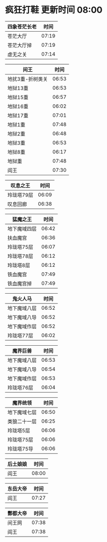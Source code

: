 # 疯狂打鞋 更新时间 08:00

| 四象苍茫长老   | 时间    |
|--------|-------|
| 苍茫大厅 | 07:19 |
| 苍茫大厅掉 | 07:19 |
| 虚无之关 | 07:14 |

| 间王   | 时间    |
|--------|-------|
| 地扰3重-折树类关 | 06:53 |
| 地狱13重 | 06:53 |
| 地狱15重 | 06:57 |
| 地狱16重 | 06:02 |
| 地狱17重 | 07:01 |
| 地狱1重 | 07:48 |
| 地狱2重 | 06:48 |
| 地狱3重 | 06:53 |
| 地狱8重 | 06:17 |
| 地狱重 | 07:48 |
| 阎王 | 07:30 |

| 叹息之王   | 时间    |
|--------|-------|
| 玲珑塔79层 | 06:09 |
| 叹息回廊 | 06:38 |

| 猛魔之王   | 时间    |
|--------|-------|
| 地下魔域四层 | 06:42 |
| 扶血魔宫 | 06:36 |
| 玲珑塔75层 | 06:07 |
| 玲珑塔78层 | 06:12 |
| 玲珑塔8层 | 06:12 |
| 铁血魔宫 | 07:49 |
| 铁血魔宫掉 | 07:49 |

| 鬼火人马   | 时间    |
|--------|-------|
| 地下魔域八层 | 06:52 |
| 地下魔域八导 | 06:52 |
| 地下魔域作层 | 06:52 |
| 玲珑塔77层 | 06:02 |

| 魔界巨兽   | 时间    |
|--------|-------|
| 地下魔域八层 | 06:53 |
| 地下魔域八导 | 06:54 |
| 地下魔域作层 | 06:53 |
| 玲珑塔76层 | 06:04 |

| 魔界统领   | 时间    |
|--------|-------|
| 地下魔域七层 | 06:50 |
| 类狼二十一层 | 06:25 |
| 玲珑塔5层 | 06:06 |
| 玲珑塔75层 | 06:06 |
| 玲珑塔75导 | 06:06 |

| 后土娘娘   | 时间    |
|--------|-------|
| 阎王 | 08:00 |

| 东岳大帝   | 时间    |
|--------|-------|
| 阎王 | 07:27 |

| 酆都大帝   | 时间    |
|--------|-------|
| 间王网 | 07:38 |
| 阎王 | 07:38 |